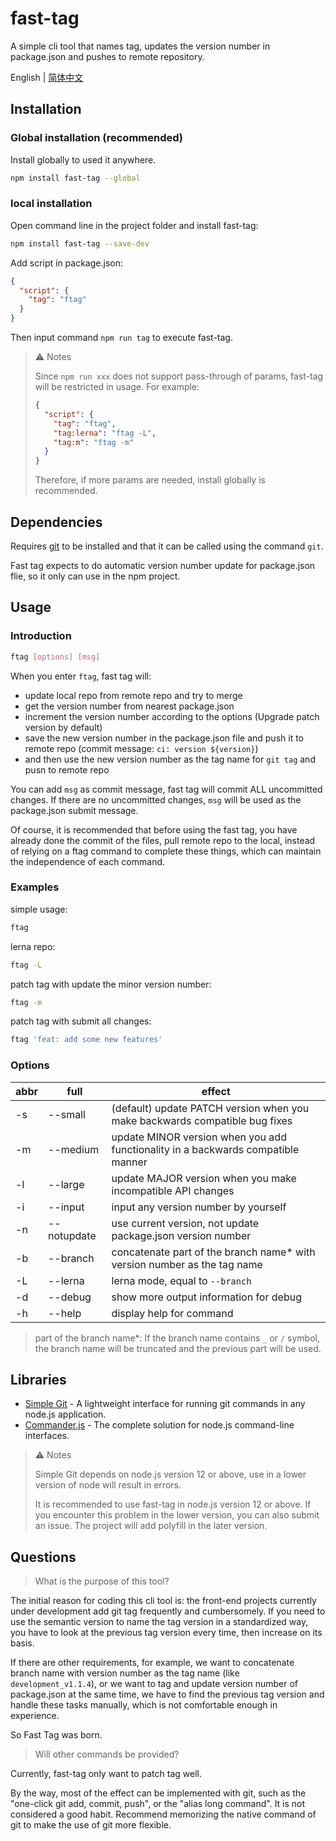 # fast-tag

A simple cli tool that names tag, updates the version number in package.json and pushes to remote repository.

English | [简体中文](https://github.com/ceynri/fast-tag/blob/master/README_zh-CN.md)

## Installation

### Global installation (recommended)

Install globally to used it anywhere.

```bash
npm install fast-tag --global
```

### local installation

Open command line in the project folder and install fast-tag:

```bash
npm install fast-tag --save-dev
```

Add script in package.json:

```json
{
  "script": {
    "tag": "ftag"
  }
}
```

Then input command `npm run tag` to execute fast-tag.

> ⚠ Notes
>
> Since `npm run xxx` does not support pass-through of params, fast-tag will be restricted in usage. For example:
>
> ```json
> {
>   "script": {
>     "tag": "ftag",
>     "tag:lerna": "ftag -L",
>     "tag:m": "ftag -m"
>   }
> }
> ```
>
> Therefore, if more params are needed, install globally is recommended.

## Dependencies

Requires [git](https://git-scm.com/downloads) to be installed and that it can be called using the command `git`.

Fast tag expects to do automatic version number update for package.json flie, so it only can use in the npm project.

## Usage

### Introduction

```bash
ftag [options] [msg]
```

When you enter `ftag`, fast tag will:

- update local repo from remote repo and try to merge
- get the version number from nearest package.json
- increment the version number according to the options (Upgrade patch version by default)
- save the new version number in the package.json file and push it to remote repo (commit message: `ci: version ${version}`)
- and then use the new version number as the tag name for `git tag` and pusn to remote repo

You can add `msg` as commit message, fast tag will commit ALL uncommitted changes. If there are no uncommitted changes, `msg` will be used as the package.json submit message.

Of course, it is recommended that before using the fast tag, you have already done the commit of the files, pull remote repo to the local, instead of relying on a ftag command to complete these things, which can maintain the independence of each command.

### Examples

simple usage:

```bash
ftag
```

lerna repo:

```bash
ftag -L
```

patch tag with update the minor version number:

```bash
ftag -m
```

patch tag with submit all changes:

```bash
ftag 'feat: add some new features'
```

### Options

| abbr | full        | effect                                                                           |
| ---- | ----------- | -------------------------------------------------------------------------------- |
| -s   | --small     | (default) update PATCH version when you make backwards compatible bug fixes      |
| -m   | --medium    | update MINOR version when you add functionality in a backwards compatible manner |
| -l   | --large     | update MAJOR version when you make incompatible API changes                      |
| -i   | --input     | input any version number by yourself                                             |
| -n   | --notupdate | use current version, not update package.json version number                      |
| -b   | --branch    | concatenate part of the branch name\* with version number as the tag name        |
| -L   | --lerna     | lerna mode, equal to `--branch`                                                  |
| -d   | --debug     | show more output information for debug                                           |
| -h   | --help      | display help for command                                                         |

> part of the branch name\*: If the branch name contains `_` or `/` symbol, the branch name will be truncated and the previous part will be used.

## Libraries

- [Simple Git](https://github.com/steveukx/git-js) - A lightweight interface for running git commands in any node.js application.
- [Commander.js](https://github.com/tj/commander.js) - The complete solution for node.js command-line interfaces.

> ⚠ Notes
>
> Simple Git depends on node.js version 12 or above, use in a lower version of node will result in errors.
>
> It is recommended to use fast-tag in node.js version 12 or above. If you encounter this problem in the lower version, you can also submit an issue. The project will add polyfill in the later version.

## Questions

> What is the purpose of this tool?

The initial reason for coding this cli tool is: the front-end projects currently under development add git tag frequently and cumbersomely. If you need to use the semantic version to name the tag version in a standardized way, you have to look at the previous tag version every time, then increase on its basis.

If there are other requirements, for example, we want to concatenate branch name with version number as the tag name (like `development_v1.1.4`), or we want to tag and update version number of package.json at the same time, we have to find the previous tag version and handle these tasks manually, which is not comfortable enough in experience.

So Fast Tag was born.

> Will other commands be provided?

Currently, fast-tag only want to patch tag well.

By the way, most of the effect can be implemented with git, such as the "one-click git add, commit, push", or the "alias ​​long command". It is not considered a good habit. Recommend memorizing the native command of git to make the use of git more flexible.

<br>
